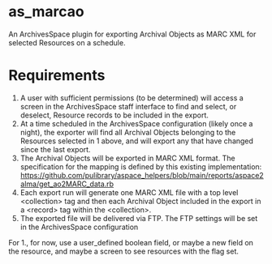 
# as_marcao

An ArchivesSpace plugin for exporting Archival Objects as MARC XML for selected
Resources on a schedule.

# Requirements

  1. A user with sufficient permissions (to be determined) will access a screen
     in the ArchivesSpace staff interface to find and select, or deselect,
     Resource records to be included in the export.
  2. At a time scheduled in the ArchivesSpace configuration (likely once a
     night), the exporter will find all Archival Objects belonging to the
     Resources selected in 1 above, and will export any that have changed since
     the last export.
  3. The Archival Objects will be exported in MARC XML format. The specification
     for the mapping is defined by this existing implementation:
     https://github.com/pulibrary/aspace_helpers/blob/main/reports/aspace2alma/get_ao2MARC_data.rb
  4. Each export run will generate one MARC XML file with a top level
     &lt;collection&gt; tag and then each Archival Object included in the export in a
     &lt;record&gt; tag within the &lt;collection&gt;.
  5. The exported file will be delivered via FTP. The FTP settings will be set
     in the ArchivesSpace configuration


For 1., for now, use a user_defined boolean field, or maybe a new field on the
resource, and maybe a screen to see resources with the flag set.
